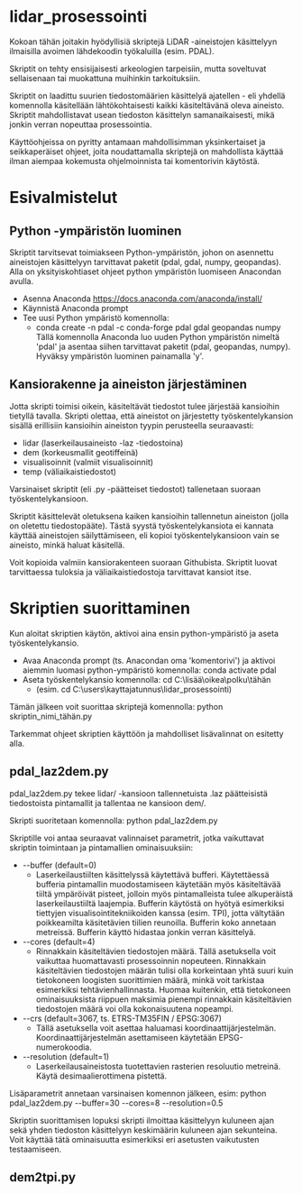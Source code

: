 # lidar_prosessointi

Kokoan tähän joitakin hyödyllisiä skriptejä LiDAR -aineistojen käsittelyyn ilmaisilla avoimen lähdekoodin työkaluilla (esim. PDAL).

Skriptit on tehty ensisijaisesti arkeologien tarpeisiin, mutta soveltuvat sellaisenaan tai muokattuna muihinkin tarkoituksiin.

Skriptit on laadittu suurien tiedostomäärien käsittelyä ajatellen - eli yhdellä komennolla käsitellään lähtökohtaisesti kaikki käsiteltävänä oleva aineisto.  Skriptit mahdollistavat usean tiedoston käsittelyn samanaikaisesti, mikä jonkin verran nopeuttaa prosessointia. 

Käyttöohjeissa on pyritty antamaan mahdollisimman yksinkertaiset ja seikkaperäiset ohjeet, joita noudattamalla skriptejä on mahdollista käyttää ilman aiempaa kokemusta ohjelmoinnista tai komentorivin käytöstä. 

# Esivalmistelut

## Python -ympäristön luominen

Skriptit tarvitsevat toimiakseen Python-ympäristön, johon on asennettu aineistojen käsittelyyn tarvittavat paketit (pdal, gdal, numpy, geopandas). Alla on yksityiskohtiaset ohjeet python ympäristön luomiseen Anacondan avulla. 

- Asenna Anaconda https://docs.anaconda.com/anaconda/install/
- Käynnistä Anaconda prompt
- Tee uusi Python ympäristö komennolla:
  - conda create -n pdal -c conda-forge pdal gdal geopandas numpy
Tällä komennolla Anaconda luo uuden Python ympäristön nimeltä 'pdal' ja asentaa siihen tarvittavat paketit (pdal, geopandas, numpy). Hyväksy ympäristön luominen painamalla 'y'.

## Kansiorakenne ja aineiston järjestäminen
Jotta skripti toimisi oikein, käsiteltävät tiedostot tulee järjestää kansioihin tietyllä tavalla. Skripti olettaa, että aineistot on järjestetty työskentelykansion sisällä erillisiin kansioihin aineiston tyypin perusteella seuraavasti:
- lidar (laserkeilausaineisto -laz -tiedostoina)
- dem (korkeusmallit geotiffeinä)
- visualisoinnit (valmiit visualisoinnit)
- temp (väliaikaistiedostot)

Varsinaiset skriptit (eli .py -päätteiset tiedostot) tallenetaan suoraan työskentelykansioon.

Skriptit käsittelevät oletuksena kaiken kansioihin tallennetun aineiston (jolla on oletettu tiedostopääte). Tästä syystä työskentelykansiota ei kannata käyttää aineistojen säilyttämiseen, eli kopioi työskentelykansioon vain se aineisto, minkä haluat käsitellä.

Voit kopioida valmiin kansiorakenteen suoraan Githubista. Skriptit luovat tarvittaessa tuloksia ja väliaikaistiedostoja tarvittavat kansiot itse.

# Skriptien suorittaminen

Kun aloitat skriptien käytön, aktivoi aina ensin python-ympäristö ja aseta työskentelykansio.
- Avaa Anaconda prompt (ts. Anacondan oma 'komentorivi') ja aktivoi aiemmin luomasi python-ympäristö komennolla: conda activate pdal
- Aseta työskentelykansio komennolla: cd C:\lisää\oikea\polku\tähän
  - (esim. cd C:\users\kayttajatunnus\lidar_prosessointi)

Tämän jälkeen voit suorittaa skriptejä komennolla: python skriptin_nimi_tähän.py 

Tarkemmat ohjeet skriptien käyttöön ja mahdolliset lisävalinnat on esitetty alla.

## pdal_laz2dem.py

pdal_laz2dem.py tekee lidar/ -kansioon tallennetuista .laz päätteisistä tiedostoista pintamallit ja tallentaa ne kansioon dem/.

Skripti suoritetaan komennolla: python pdal_laz2dem.py

Skriptille voi antaa seuraavat valinnaiset parametrit, jotka vaikuttavat skriptin toimintaan ja pintamallien ominaisuuksiin:
- --buffer      (default=0)
  - Laserkeilaustiilten käsittelyssä käytettävä bufferi. Käytettäessä bufferia pintamallin muodostamiseen käytetään myös käsiteltävää tiiltä ympäröivät pisteet, jolloin myös pintamalleista tulee alkuperäistä laserkeilaustiiltä laajempia. Bufferin käytöstä on hyötyä esimerkiksi tiettyjen visualisointitekniikoiden kanssa (esim. TPI), jotta vältytään poikkeamilta käsitetävien tiilien reunoilla. Bufferin koko annetaan metreissä. Bufferin käyttö hidastaa jonkin verran käsittelyä.
- --cores       (default=4)
  - Rinnakkain käsiteltävien tiedostojen määrä. Tällä asetuksella voit vaikuttaa huomattavasti prosessoinnin nopeuteen. Rinnakkain käsiteltävien tiedostojen määrän tulisi olla korkeintaan yhtä suuri kuin tietokoneen loogisten suorittimien määrä, minkä voit tarkistaa esimerkiksi tehtävienhallinnasta. Huomaa kuitenkin, että tietokoneen ominaisuuksista riippuen maksimia pienempi rinnakkain käsiteltävien tiedostojen määrä voi olla kokonaisuutena nopeampi.
- --crs         (default=3067, ts. ETRS-TM35FIN / EPSG:3067)
  - Tällä asetuksella voit asettaa haluamasi koordinaattijärjestelmän. Koordinaattijärjestelmän asettamiseen käytetään EPSG-numerokoodia. 
- --resolution  (default=1)
  - Laserkeilausaineistosta tuotettavien rasterien resoluutio metreinä. Käytä desimaalierottimena pistettä.

Lisäparametrit annetaan varsinaisen komennon jälkeen, esim: python pdal_laz2dem.py --buffer=30 --cores=8 --resolution=0.5

Skriptin suorittamisen lopuksi skripti ilmoittaa käsittelyyn kuluneen ajan sekä yhden tiedoston käsittelyyn keskimäärin kuluneen ajan sekunteina. Voit käyttää tätä ominaisuutta esimerkiksi eri asetusten vaikutusten testaamiseen.

## dem2tpi.py
















